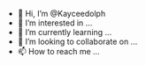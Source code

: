 - 👋 Hi, I’m @Kayceedolph
- 👀 I’m interested in ...
- 🌱 I’m currently learning ...
- 💞️ I’m looking to collaborate on ...
- 📫 How to reach me ...

<!---
Kayceedolph/Kayceedolph is a ✨ special ✨ repository because its `README.md` (this file) appears on your GitHub profile.
You can click the Preview link to take a look at your changes.
--->
